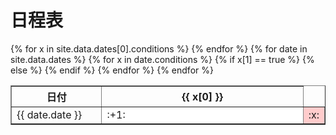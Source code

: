 # 日程表
<table border="1">
  <colgroup>
    <col width="30%" />
    <col width="70%" />
  </colgroup>
  <thead>
    <tr class="header">
      <th>日付</th>
        {% for x in site.data.dates[0].conditions %}
          <th>{{ x[0] }}</th>
        {% endfor %}
    </tr>
  </thead>
  <tbody>
    {% for date in site.data.dates %}
    <tr>
      <td markdown="span">{{ date.date }}</td>
        {% for x in date.conditions %}
          {% if x[1] == true %}
            <td markdown="span" bgcolor="#FFFFFF">:+1:</td>
          {% else %}
            <td markdown="span" bgcolor="#FFCCCC">:x:</td>
          {% endif %}
        {% endfor %}
      </tr>
    {% endfor %}
  </tbody>
</table>
